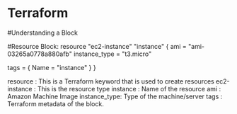 # Terraform 

#Understanding a Block

#Resource Block:
resource "ec2-instance" "instance" {
ami = "ami-03265a0778a880afb"
instance_type = "t3.micro"

tags = {
Name   = "instance"
}
}

resource : This is a Terraform keyword that is used to create resources
ec2-instance : This is the resource type
instance : Name of the resource
ami : Amazon Machine Image
instance_type: Type of the machine/server
tags : Terraform metadata of the block.